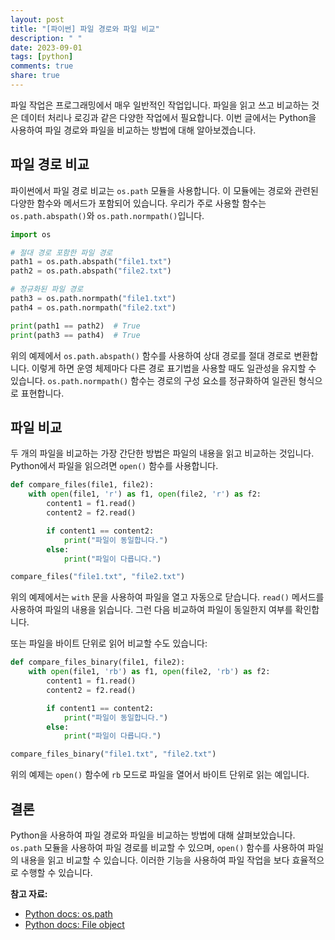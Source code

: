 ```yaml
---
layout: post
title: "[파이썬] 파일 경로와 파일 비교"
description: " "
date: 2023-09-01
tags: [python]
comments: true
share: true
---
```


파일 작업은 프로그래밍에서 매우 일반적인 작업입니다. 파일을 읽고 쓰고 비교하는 것은 데이터 처리나 로깅과 같은 다양한 작업에서 필요합니다. 이번 글에서는 Python을 사용하여 파일 경로와 파일을 비교하는 방법에 대해 알아보겠습니다.

## 파일 경로 비교

파이썬에서 파일 경로 비교는 `os.path` 모듈을 사용합니다. 이 모듈에는 경로와 관련된 다양한 함수와 메서드가 포함되어 있습니다. 우리가 주로 사용할 함수는 `os.path.abspath()`와 `os.path.normpath()`입니다.

```python
import os

# 절대 경로 포함한 파일 경로
path1 = os.path.abspath("file1.txt")
path2 = os.path.abspath("file2.txt")

# 정규화된 파일 경로
path3 = os.path.normpath("file1.txt")
path4 = os.path.normpath("file2.txt")

print(path1 == path2)  # True
print(path3 == path4)  # True
```

위의 예제에서 `os.path.abspath()` 함수를 사용하여 상대 경로를 절대 경로로 변환합니다. 이렇게 하면 운영 체제마다 다른 경로 표기법을 사용할 때도 일관성을 유지할 수 있습니다. `os.path.normpath()` 함수는 경로의 구성 요소를 정규화하여 일관된 형식으로 표현합니다.

## 파일 비교

두 개의 파일을 비교하는 가장 간단한 방법은 파일의 내용을 읽고 비교하는 것입니다. Python에서 파일을 읽으려면 `open()` 함수를 사용합니다.

```python
def compare_files(file1, file2):
    with open(file1, 'r') as f1, open(file2, 'r') as f2:
        content1 = f1.read()
        content2 = f2.read()

        if content1 == content2:
            print("파일이 동일합니다.")
        else:
            print("파일이 다릅니다.")

compare_files("file1.txt", "file2.txt")
```

위의 예제에서는 `with` 문을 사용하여 파일을 열고 자동으로 닫습니다. `read()` 메서드를 사용하여 파일의 내용을 읽습니다. 그런 다음 비교하여 파일이 동일한지 여부를 확인합니다.

또는 파일을 바이트 단위로 읽어 비교할 수도 있습니다:

```python
def compare_files_binary(file1, file2):
    with open(file1, 'rb') as f1, open(file2, 'rb') as f2:
        content1 = f1.read()
        content2 = f2.read()

        if content1 == content2:
            print("파일이 동일합니다.")
        else:
            print("파일이 다릅니다.")

compare_files_binary("file1.txt", "file2.txt")
```

위의 예제는 `open()` 함수에 `rb` 모드로 파일을 열어서 바이트 단위로 읽는 예입니다.

## 결론

Python을 사용하여 파일 경로와 파일을 비교하는 방법에 대해 살펴보았습니다. `os.path` 모듈을 사용하여 파일 경로를 비교할 수 있으며, `open()` 함수를 사용하여 파일의 내용을 읽고 비교할 수 있습니다. 이러한 기능을 사용하여 파일 작업을 보다 효율적으로 수행할 수 있습니다.

**참고 자료:**

- [Python docs: os.path](https://docs.python.org/3/library/os.path.html)
- [Python docs: File object](https://docs.python.org/3/tutorial/inputoutput.html#methods-of-file-objects)